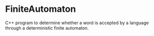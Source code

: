 # FiniteAutomaton
C++ program to determine whether a word is accepted by a language through a deterministic finite automaton. 

